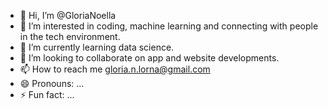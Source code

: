- 👋 Hi, I’m @GloriaNoella
- 👀 I’m interested in coding, machine learning and connecting with people in the tech environment.
- 🌱 I’m currently learning data science.
- 💞️ I’m looking to collaborate on app and website developments.
- 📫 How to reach me gloria.n.lorna@gmail.com
- 😄 Pronouns: ...
- ⚡ Fun fact: ...

<!---
GloriaNoella/GloriaNoella is a ✨ special ✨ repository because its `README.md` (this file) appears on your GitHub profile.
You can click the Preview link to take a look at your changes.
--->
